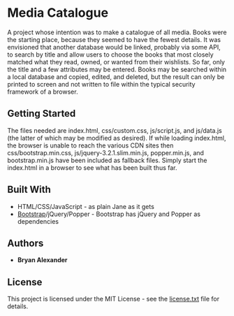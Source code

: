 # Media Catalogue
A project whose intention was to make a catalogue of all media. Books were the starting place, because they seemed to have the fewest details. It was envisioned that another database would be linked, probably via some API, to search by title and allow users to choose the books that most closely matched what they read, owned, or wanted from their wishlists. So far, only the title and a few attributes may be entered. Books may be searched within a local database and copied, edited, and deleted, but the result can only be printed to screen and not written to file within the typical security framework of a browser.
## Getting Started
The files needed are index.html, css/custom.css, js/script.js, and js/data.js (the latter of which may be modified as desired). If while loading index.html, the browser is unable to reach the various CDN sites then css/bootstrap.min.css, js/jquery-3.2.1.slim.min.js, popper.min.js, and bootstrap.min.js have been included as fallback files. Simply start the index.html in a browser to see what has been built thus far.
## Built With
   * HTML/CSS/JavaScript - as plain Jane as it gets
   * [Bootstrap](http://v4-alpha.getbootstrap.com/)/jQuery/Popper - Bootstrap has jQuery and Popper as dependencies
## Authors
   * **Bryan Alexander**
## License
This project is licensed under the MIT License - see the [license.txt](license.txt) file for details.
